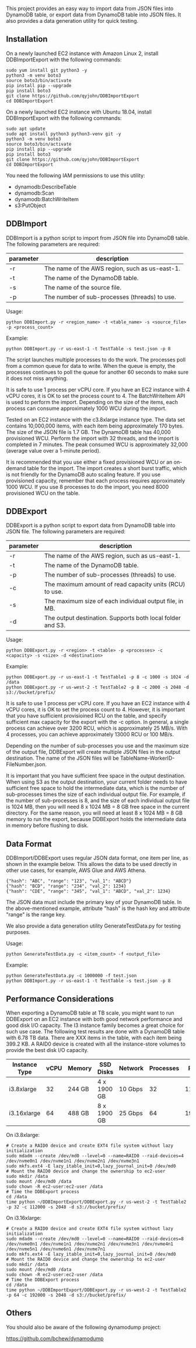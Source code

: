 This project provides an easy way to import data from JSON files into DynamoDB table, or export data from DynamoDB table into JSON files. It also provides a data generation utility for quick testing.

## Installation

On a newly launched EC2 instance with Amazon Linux 2, install DDBImportExport with the following commands:

~~~~
sudo yum install git python3 -y
python3 -m venv boto3
source boto3/bin/activate
pip install pip --upgrade
pip install boto3
git clone https://github.com/qyjohn/DDBImportExport
cd DDBImportExport
~~~~

On a newly launched EC2 instance with Ubuntu 18.04, install DDBImportExport with the following commands:

~~~~
sudo apt update
sudo apt install python3 python3-venv git -y
python3 -m venv boto3
source boto3/bin/activate
pip install pip --upgrade
pip install boto3
git clone https://github.com/qyjohn/DDBImportExport
cd DDBImportExport
~~~~

You need the following IAM permissions to use this utility:

- dynamodb:DescribeTable
- dynamodb:Scan
- dynamodb:BatchWriteItem
- s3:PutObject

## DDBImport

DDBImport is a python script to import from JSON file into DynamoDB table. The following parameters are required:

| parameter  |  description |
|---|---|
| -r | The name of the AWS region, such as us-east-1. |
| -t | The name of the DynamoDB table. |
| -s | The name of the source file. |
| -p | The number of sub-processes (threads) to use. |

Usage:

~~~~
python DDBImport.py -r <region_name> -t <table_name> -s <source_file> -p <process_count>
~~~~

Example:

~~~~
python DDBImport.py -r us-east-1 -t TestTable -s test.json -p 8
~~~~
  
The script launches multiple processes to do the work. The processes poll from a common queue for data to write. When the queue is empty, the processes continues to poll the queue for another 60 seconds to make sure it does not miss anything. 

It is safe to use 1 process per vCPU core. If you have an EC2 instance with 4 vCPU cores, it is OK to set the process count to 4. The BatchWriteItem API is used to perform the import. Depending on the size of the items, each process can consume approximately 1000 WCU during the import. 

Tested on an EC2 instance with the c3.8xlarge instance type. The data set contains 10,000,000 items, with each item being approximately 170 bytes. The size of the JSON file is 1.7 GB. The DynamoDB table has 40,000 provisioned WCU. Perform the import with 32 threads, and the import is completed in 7 minutes. The peak consumed WCU is approximately 32,000 (average value over a 1-minute period).

It is recommended that you use either a fixed provisioned WCU or an on-demand table for the import. The import creates a short burst traffic, which is not friendly for the DynamoDB auto scaling feature. If you use provisioned capacity, remember that each process requires approximately 1000 WCU. If you use 8 processes to do the import, you need 8000 provisioned WCU on the table.

## DDBExport

DDBExport is a python script to export data from DynamoDB table into JSON file. The following parameters are required:

| parameter  |  description |
|---|---|
| -r | The name of the AWS region, such as us-east-1. |
| -t | The name of the DynamoDB table. |
| -p | The number of sub-processes (threads) to use. |
| -c | The maximum amount of read capacity units (RCU) to use. |
| -s | The maximum size of each individual output file, in MB. |
| -d | The output destination. Supports both local folder and S3. |

Usage:

~~~~
python DDBExport.py -r <region> -t <table> -p <processes> -c <capacity> -s <size> -d <destination>
~~~~

Example:

~~~~
python DDBExport.py -r us-east-1 -t TestTable1 -p 8 -c 1000 -s 1024 -d /data
python DDBExport.py -r us-west-2 -t TestTable2 -p 8 -c 2000 -s 2048 -d s3://bucket/prefix/
~~~~

It is safe to use 1 process per vCPU core. If you have an EC2 instance with 4 vCPU cores, it is OK to set the process count to 4. However, it is important that you have sufficient provisioined RCU on the table, and specify sufficient max capacity for the export with the -c option. In general, a single process can achieve over 3200 RCU, which is approximately 25 MB/s. With 4 processes, you can achieve approximately 13000 RCU or 100 MB/s.

Depending on the number of sub-processes you use and the maximum size of the output file, DDBExport will create multiple JSON files in the output destination. The name of the JSON files will be TableName-WorkerID-FileNumber.json. 

It is important that you have sufficient free space in the output destination. When using S3 as the output destination, your current folder needs to have sufficient free space to hold the intermediate data, which is the number of sub-processes times the size of each individual output file. For example, if the number of sub-processes is 8, and the size of each individual output file is 1024 MB, then you will need 8 x 1024 MB = 8 GB free space in the current directory. For the same reason, you will need at least 8 x 1024 MB = 8 GB memory to run the export, because DDBExport holds the intermediate data in memory before flushing to disk. 

## Data Format

DDBImport/DDBExport uses regular JSON data format, one item per line, as shown in the example below. This allows the data to be used directly in other use cases, for example, AWS Glue and AWS Athena. 

~~~~
{"hash": "ABC", "range": "123", "val_1": "ABCD"}
{"hash": "BCD", "range": "234", "val_2": 1234}
{"hash": "CDE", "range": "345", "val_1": "ABCD", "val_2": 1234}
~~~~

The JSON data must include the primary key of your DynamoDB table. In the above-mentioned example, attribute "hash" is the hash key and attribute "range" is the range key.

We also provide a data generation utility GenerateTestData.py for testing purposes. 

Usage:

~~~~
python GenerateTestData.py -c <item_count> -f <output_file>
~~~~
  
Example:

~~~~
python GenerateTestData.py -c 1000000 -f test.json
python DDBImport.py -r us-east-1 -t TestTable -s test.json -p 8
~~~~

## Performance Considerations

When exporting a DynamoDB table at TB scale, you might want to run DDBExport on an EC2 instance with both good network performance and good disk I/O capacity. The I3 instance family becomes a great choice for such use case. The following test results are done with a DynamoDB table with 6.78 TB data. There are XXX items in the table, with each item being 399.2 KB. A RAID0 device is created with all the instance-store volumes to provide the best disk I/O capacity. 

| Instance Type  | vCPU | Memory | SSD Disks | Network | Processes | RCU | Time |
|---|---|---|---|---|---|---|---|
| i3.8xlarge | 32 | 244 GB | 4 x 1900 GB | 10 Gbps | 32 | 11200 | aaa |
| i3.16xlarge | 64 | 488 GB | 8 x 1900 GB | 25 Gbps | 64 | 19200 | xxx |

On i3.8xlarge:

~~~~
# Create a RAID0 device and create EXT4 file system without lazy initialization
sudo mdadm --create /dev/md0 --level=0 --name=RAID0 --raid-devices=4 /dev/nvme0n1 /dev/nvme1n1 /dev/nvme2n1 /dev/nvme3n1
sudo mkfs.ext4 -E lazy_itable_init=0,lazy_journal_init=0 /dev/md0
# Mount the RAID0 device and change the ownership to ec2-user
sudo mkdir /data
sudo mount /dev/md0 /data
sudo chown -R ec2-user:ec2-user /data
# Time the DDBExport process
cd /data
time python ~/DDBImportExport/DDBExport.py -r us-west-2 -t TestTable2 -p 32 -c 112000 -s 2048 -d s3://bucket/prefix/
~~~~

On i3.16xlarge:

~~~~
# Create a RAID0 device and create EXT4 file system without lazy initialization
sudo mdadm --create /dev/md0 --level=0 --name=RAID0 --raid-devices=8 /dev/nvme0n1 /dev/nvme1n1 /dev/nvme2n1 /dev/nvme3n1 /dev/nvme4n1 /dev/nvme5n1 /dev/nvme6n1 /dev/nvme7n1
sudo mkfs.ext4 -E lazy_itable_init=0,lazy_journal_init=0 /dev/md0
# Mount the RAID0 device and change the ownership to ec2-user
sudo mkdir /data
sudo mount /dev/md0 /data
sudo chown -R ec2-user:ec2-user /data
# Time the DDBExport process
cd /data
time python ~/DDBImportExport/DDBExport.py -r us-west-2 -t TestTable2 -p 64 -c 192000 -s 2048 -d s3://bucket/prefix/
~~~~

## Others

You should also be aware of the following dynamodump project:

https://github.com/bchew/dynamodump

